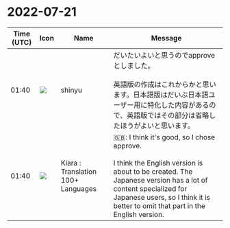 # 2022-07-21

|Time (UTC)|Icon|Name|Message|
|---|---|---|---|
|01:40|![](https://avatars.slack-edge.com/2018-04-27/354445776386_e258f5ed5ba887b08668_72.jpg)|shinyu|だいたいよいと思うのでapproveとしました。<br><br>英語版の作成はこれからかと思います。日本語版はだいぶ日本語ユーザー用に特化した内容があるので、英語版ではその部分は省略したほうがよいと思います。|
|01:40|![](https://avatars.slack-edge.com/2021-08-02/2324149410423_2aa7423c4133ecb9f168_72.png)|Kiara : Translation 100+ Languages|🇬🇧: I think it's good, so I chose approve.<br><br>I think the English version is about to be created. The Japanese version has a lot of content specialized for Japanese users, so I think it is better to omit that part in the English version.|
